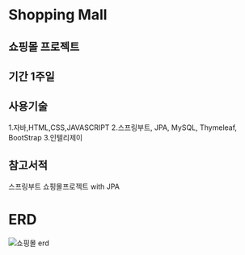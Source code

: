 # Shopping Mall

## 쇼핑몰 프로젝트

## 기간 1주일

## 사용기술
1.자바,HTML,CSS,JAVASCRIPT
2.스프링부트, JPA, MySQL, Thymeleaf, BootStrap
3.인텔리제이

## 참고서적
스프링부트 쇼핑몰프로젝트 with JPA

# ERD
![쇼핑몰 erd](https://user-images.githubusercontent.com/96603612/208227946-d9ccbd24-2b8a-4e16-b764-1b47ac980d88.png)
